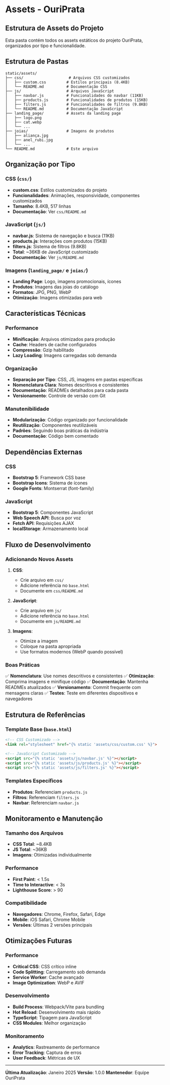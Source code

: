 # Assets - OuriPrata

## Estrutura de Assets do Projeto

Esta pasta contém todos os assets estáticos do projeto OuriPrata, organizados por tipo e funcionalidade.

## Estrutura de Pastas

```
static/assets/
├── css/                    # Arquivos CSS customizados
│   ├── custom.css         # Estilos principais (8.4KB)
│   └── README.md          # Documentação CSS
├── js/                    # Arquivos JavaScript
│   ├── navbar.js          # Funcionalidades do navbar (11KB)
│   ├── products.js        # Funcionalidades de produtos (15KB)
│   ├── filters.js         # Funcionalidades de filtros (9.8KB)
│   └── README.md          # Documentação JavaScript
├── landing_page/          # Assets da landing page
│   ├── logo.png
│   ├── cat.webp
│   └── ...
├── joias/                 # Imagens de produtos
│   ├── aliança.jpg
│   ├── anel_rubi.jpg
│   └── ...
└── README.md              # Este arquivo
```

## Organização por Tipo

### **CSS (`css/`)**
- **custom.css**: Estilos customizados do projeto
- **Funcionalidades**: Animações, responsividade, componentes customizados
- **Tamanho**: 8.4KB, 517 linhas
- **Documentação**: Ver `css/README.md`

### **JavaScript (`js/`)**
- **navbar.js**: Sistema de navegação e busca (11KB)
- **products.js**: Interações com produtos (15KB)
- **filters.js**: Sistema de filtros (9.8KB)
- **Total**: ~36KB de JavaScript customizado
- **Documentação**: Ver `js/README.md`

### **Imagens (`landing_page/` e `joias/`)**
- **Landing Page**: Logo, imagens promocionais, ícones
- **Produtos**: Imagens das joias do catálogo
- **Formatos**: JPG, PNG, WebP
- **Otimização**: Imagens otimizadas para web

## Características Técnicas

### **Performance**
- **Minificação**: Arquivos otimizados para produção
- **Cache**: Headers de cache configurados
- **Compressão**: Gzip habilitado
- **Lazy Loading**: Imagens carregadas sob demanda

### **Organização**
- **Separação por Tipo**: CSS, JS, imagens em pastas específicas
- **Nomenclatura Clara**: Nomes descritivos e consistentes
- **Documentação**: READMEs detalhados para cada pasta
- **Versionamento**: Controle de versão com Git

### **Manutenibilidade**
- **Modularização**: Código organizado por funcionalidade
- **Reutilização**: Componentes reutilizáveis
- **Padrões**: Seguindo boas práticas da indústria
- **Documentação**: Código bem comentado

## Dependências Externas

### **CSS**
- **Bootstrap 5**: Framework CSS base
- **Bootstrap Icons**: Sistema de ícones
- **Google Fonts**: Montserrat (font-family)

### **JavaScript**
- **Bootstrap 5**: Componentes JavaScript
- **Web Speech API**: Busca por voz
- **Fetch API**: Requisições AJAX
- **localStorage**: Armazenamento local

## Fluxo de Desenvolvimento

### **Adicionando Novos Assets**

1. **CSS**:
   - Crie arquivo em `css/`
   - Adicione referência no `base.html`
   - Documente em `css/README.md`

2. **JavaScript**:
   - Crie arquivo em `js/`
   - Adicione referência no `base.html`
   - Documente em `js/README.md`

3. **Imagens**:
   - Otimize a imagem
   - Coloque na pasta apropriada
   - Use formatos modernos (WebP quando possível)

### **Boas Práticas**

✅ **Nomenclatura**: Use nomes descritivos e consistentes
✅ **Otimização**: Comprima imagens e minifique código
✅ **Documentação**: Mantenha READMEs atualizados
✅ **Versionamento**: Commit frequente com mensagens claras
✅ **Testes**: Teste em diferentes dispositivos e navegadores

## Estrutura de Referências

### **Template Base (`base.html`)**
```html
<!-- CSS Customizado -->
<link rel="stylesheet" href="{% static 'assets/css/custom.css' %}">

<!-- JavaScript Customizado -->
<script src="{% static 'assets/js/navbar.js' %}"></script>
<script src="{% static 'assets/js/products.js' %}"></script>
<script src="{% static 'assets/js/filters.js' %}"></script>
```

### **Templates Específicos**
- **Produtos**: Referenciam `products.js`
- **Filtros**: Referenciam `filters.js`
- **Navbar**: Referenciam `navbar.js`

## Monitoramento e Manutenção

### **Tamanho dos Arquivos**
- **CSS Total**: ~8.4KB
- **JS Total**: ~36KB
- **Imagens**: Otimizadas individualmente

### **Performance**
- **First Paint**: < 1.5s
- **Time to Interactive**: < 3s
- **Lighthouse Score**: > 90

### **Compatibilidade**
- **Navegadores**: Chrome, Firefox, Safari, Edge
- **Mobile**: iOS Safari, Chrome Mobile
- **Versões**: Últimas 2 versões principais

## Otimizações Futuras

### **Performance**
- **Critical CSS**: CSS crítico inline
- **Code Splitting**: Carregamento sob demanda
- **Service Worker**: Cache avançado
- **Image Optimization**: WebP e AVIF

### **Desenvolvimento**
- **Build Process**: Webpack/Vite para bundling
- **Hot Reload**: Desenvolvimento mais rápido
- **TypeScript**: Tipagem para JavaScript
- **CSS Modules**: Melhor organização

### **Monitoramento**
- **Analytics**: Rastreamento de performance
- **Error Tracking**: Captura de erros
- **User Feedback**: Métricas de UX

---

**Última Atualização**: Janeiro 2025
**Versão**: 1.0.0
**Mantenedor**: Equipe OuriPrata 